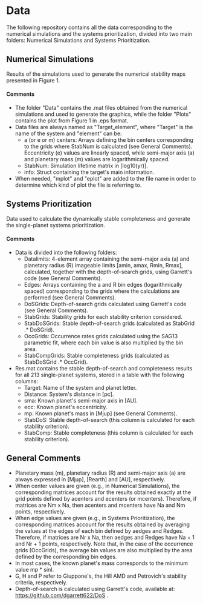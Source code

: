 # Data

The following repository contains all the data corresponding to the numerical simulations and the systems prioritization, divided into two main folders: Numerical Simulations and Systems Prioritization.

## Numerical Simulations

Results of the simulations used to generate the numerical stability maps presented in Figure 1. 

#### Comments
- The folder "Data" contains the .mat files obtained from the numerical simulations and used to generate the graphics, while the folder "Plots" contains the plot from Figure 1 in .eps format.
- Data files are always named as "Target_element", where "Target" is the name of the system and "element" can be:  
  - a (or e or m) centers: Arrays defining the bin centers corresponding to the grids where StabNum is calculated (see General Comments). Eccentricity (e) values are linearly spaced, while semi-major axis (a) and planetary mass (m) values are logarithmically spaced. 
  - StabNum: Simulation lifetime matrix in [log10(yr)].
  - info: Struct containing the target's main information. 
- When needed, "mplot" and "eplot" are added to the file name in order to determine which kind of plot the file is referring to. 

## Systems Prioritization

Data used to calculate the dynamically stable completeness and generate the single-planet systems prioritization. 

#### Comments

- Data is divided into the following folders:
  - Datalimits: 4-element array containing the semi-major axis (a) and planetary radius (R) imageable limits [amin, amax, Rmin, Rmax], calculated, together with the depth-of-search grids, using Garrett's code (see General Comments). 
  - Edges: Arrays containing the a and R bin edges (logarithmically spaced) corresponding to the grids where the calculations are performed (see General Comments). 
  - DoSGrids: Depth-of-search grids calculated using Garrett's code (see General Comments). 
  - StabGrids: Stability grids for each stability criterion considered. 
  - StabDoSGrids: Stable depth-of-search grids (calculated as StabGrid .* DoSGrid). 
  - OccGrids: Occurrence rates grids calculated using the SAG13 parametric fit, where each bin value is also multiplied by the bin area.  
  - StabCompGrids: Stable completeness grids (calculated as StabDoSGrid .* OccGrid).
- Res.mat contains the stable depth-of-search and completeness results for all 213 single-planet systems, stored in a table with the following columns:
  - Target: Name of the system and planet letter.
  - Distance: System's distance in [pc].
  - sma: Known planet's semi-major axis in [AU].
  - ecc: Known planet's eccentricity.
  - mp: Known planet's mass in [Mjup] (see General Comments).
  - StabDoS: Stable depth-of-search (this column is calculated for each stability criterion).
  - StabComp: Stable completeness (this column is calculated for each stability criterion). 
  
## General Comments
- Planetary mass (m), planetary radius (R) and semi-major axis (a) are always expressed in [Mjup], [Rearth] and [AU], respectively.
- When center values are given (e.g., in Numerical Simulations), the corresponding matrices account for the results obtained exactly at the grid points defined by acenters and ecenters (or mcenters). Therefore, if matrices are Nm x Na, then acenters and mcenters have Na and Nm points, respectively.
- When edge values are given (e.g., in Systems Prioritization), the corresponding matrices account for the results obtained by averaging the values at the edges of each bin defined by aedges and Redges. Therefore, if matrices are Nr x Na, then aedges and Redges have Na + 1 and Nr + 1 points, respectively. Note that, in the case of the occurrence grids (OccGrids), the average bin values are also multiplied by the area defined by the corresponding bin edges.
- In most cases, the known planet's mass corresponds to the minimum value mp * sinI.
- G, H and P refer to Giuppone's, the Hill AMD and Petrovich's stability criteria, respectively.
- Depth-of-search is calculated using Garrett's code, available at: https://github.com/dgarrett622/DoS .

